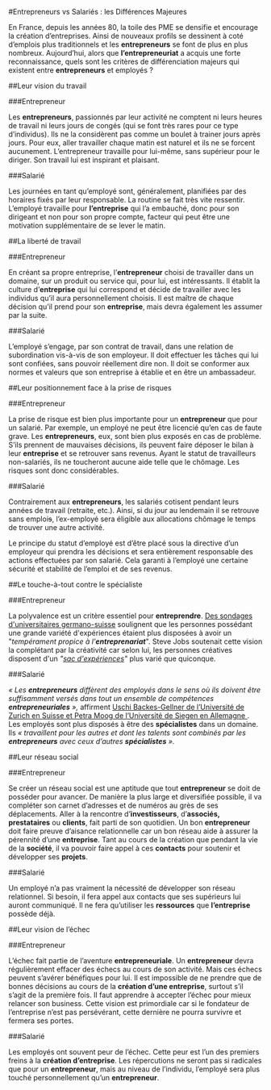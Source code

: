 #Entrepreneurs vs Salariés : les Différences Majeures

En France, depuis les années 80, la toile des PME se densifie et
encourage la création d’entreprises. Ainsi de nouveaux profils se
dessinent à coté d’emplois plus traditionnels et les **entrepreneurs**
se font de plus en plus nombreux. Aujourd’hui, alors que
**l’entrepreneuriat** a acquis une forte reconnaissance, quels sont les
critères de différenciation majeurs qui existent entre **entrepreneurs**
et employés ?

##Leur vision du travail

###Entrepreneur

Les **entrepreneurs**, passionnés par leur activité ne comptent ni
leurs heures de travail ni leurs jours de congés (qui se font très rares
pour ce type d’individus). Ils ne la considèrent pas comme un boulet à
trainer jours après jours. Pour eux, aller travailler chaque matin est
naturel et ils ne se forcent aucunement. L’entrepreneur travaille pour
lui-même, sans supérieur pour le diriger. Son travail lui est inspirant
et plaisant.

###Salarié

Les journées en tant qu’employé sont, généralement, planifiées par des
horaires fixés par leur responsable. La routine se fait très vite
ressentir. L’employé travaille pour **l’entreprise** qui l’a embauché,
donc pour son dirigeant et non pour son propre compte, facteur qui peut
être une motivation supplémentaire de se lever le matin.

##La liberté de travail

###Entrepreneur

En créant sa propre entreprise, l’**entrepreneur** choisi de travailler
dans un domaine, sur un produit ou service qui, pour lui, est
intéressants. Il établit la culture d’**entreprise** qui lui correspond
et décide de travailler avec les individus qu’il aura personnellement
choisis. Il est maître de chaque décision qu’il prend pour son
**entreprise**, mais devra également les assumer par la suite.

###Salarié

L’employé s’engage, par son contrat de travail, dans une relation de
subordination vis-à-vis de son employeur. Il doit effectuer les tâches
qui lui sont confiées, sans pouvoir réellement dire non. Il doit se
conformer aux normes et valeurs que son entreprise à établie et en être
un ambassadeur.

##Leur positionnement face à la prise de risques

###Entrepreneur

La prise de risque est bien plus importante pour un **entrepreneur** que
pour un salarié. Par exemple, un employé ne peut être licencié qu’en cas
de faute grave. Les **entrepreneurs**, eux, sont bien plus exposés en
cas de problème. S’ils prennent de mauvaises décisions, ils peuvent
faire déposer le bilan à leur **entreprise** et se retrouver sans
revenus. Ayant le statut de travailleurs non-salariés, ils ne toucheront
aucune aide telle que le chômage. Les risques sont donc considérables.

###Salarié

Contrairement aux **entrepreneurs**, les salariés cotisent pendant leurs
années de travail (retraite, etc.). Ainsi, si du jour au lendemain il se
retrouve sans emploi~~s~~, l’ex-employé sera éligible aux allocations
chômage le temps de trouver une autre activité.

Le principe du statut d’employé est d’être placé sous la directive d’un
employeur qui prendra les décisions et sera entièrement responsable des
actions effectuées par son salarié. Cela garanti à l’employé une
certaine sécurité et stabilité de l’emploi et de ses revenus.

##Le touche-à-tout contre le spécialiste

###Entrepreneur

La polyvalence est un critère essentiel pour **entreprendre**. [Des
sondages d'universitaires
germano-suisse](http://www.sciencedirect.com/science/article/pii/S1053535713001236)
soulignent que les personnes possédant une grande variété d'expériences
étaient plus disposées à avoir un "*tempérament propice à
l'**entreprenariat***". Steve Jobs soutenait cette vision la complétant
par la créativité car selon lui, les personnes créatives disposent d'un
*"*[*sac
d'expériences*](http://genius.com/Steve-jobs-academy-of-achievement-speech-1982-annotated)*"*
plus varié que quiconque.

###Salarié

*« Les **entrepreneurs** diffèrent des employés dans le sens où ils
doivent être suffisamment versés dans tout un ensemble de compétences
**entrepreneuriales** »,* affirment [Uschi Backes-Gellner de l’Université
de Zurich en Suisse et Petra Moog de l’Université de Siegen en Allemagne
](http://www.zalkopp.com/les-scientifiques-ont-decouvert-une-difference-de-personnalite-entre-les-entrepreneurs-et-les-employes/).
Les employés sont plus disposés à être des **spécialistes** dans un
domaine. Ils *« travaillent pour les autres et dont les talents sont
combinés par les **entrepreneurs** avec ceux d’autres **spécialistes**
».*

##Leur réseau social

###Entrepreneur

Se créer un réseau social est une aptitude que tout **entrepreneur** se
doit de posséder pour avancer. De manière la plus large et diversifiée
possible, il va compléter son carnet d’adresses et de numéros au grès de
ses déplacements. Aller à la rencontre d’**investisseurs**,
d’**associés, prestataires** ou **clients**, fait parti de son
quotidien. Un bon **entrepreneur** doit faire preuve d’aisance
relationnelle car un bon réseau aide à assurer la pérennité d’une
**entreprise**. Tant au cours de la création que pendant la vie de la
**société**, il va pouvoir faire appel à ces **contacts** pour soutenir
et développer ses **projets**.

###Salarié

Un employé n’a pas vraiment la nécessité de développer son réseau
relationnel. Si besoin, il fera appel aux contacts que ses supérieurs
lui auront communiqué. Il ne fera qu’utiliser les **ressources** que
**l’entreprise** possède déjà.

##Leur vision de l’échec

###Entrepreneur

L’échec fait partie de l’aventure **entrepreneuriale**. Un
**entrepreneur** devra régulièrement effacer des échecs au cours de son
activité. Mais ces échecs peuvent s’avérer bénéfiques pour lui. Il est
impossible de ne prendre que de bonnes décisions au cours de la
**création d’une entreprise**, surtout s’il s’agit de la première fois.
Il faut apprendre à accepter l’échec pour mieux relancer son business.
Cette vision est primordiale car si le fondateur de l’entreprise n’est
pas persévérant, cette dernière ne pourra survivre et fermera ses
portes.

###Salarié

Les employés ont souvent peur de l’échec. Cette peur est l’un des
premiers freins à la **création d’entreprise**. Les répercutions ne
seront pas si radicales que pour un **entrepreneur**, mais au niveau de
l’individu, l’employé sera plus touché personnellement qu’un
**entrepreneur**.